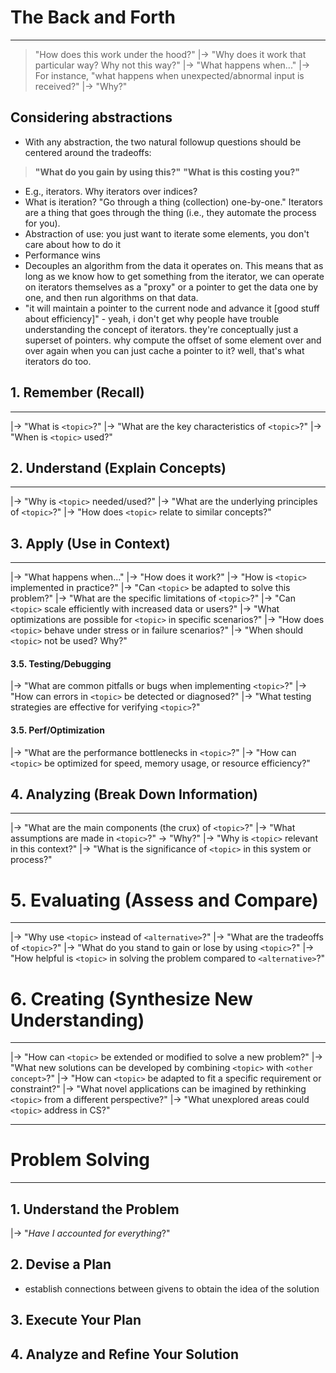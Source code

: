 
# The Back and Forth
---
> "How does this work under the hood?"
|-> "Why does it work that particular way? Why not this way?"
|-> "What happens when..."
  |-> For instance, "what happens when unexpected/abnormal input is received?"
|-> "Why?"

## Considering abstractions
- With any abstraction, the two natural followup questions should be centered around the tradeoffs:
> **"What do you gain by using this?"**
> **"What is this costing you?"**
- E.g., iterators. Why iterators over indices?
- What is iteration? "Go through a thing (collection) one-by-one." Iterators are a thing that goes through the thing (i.e., they automate the process for you).
- Abstraction of use: you just want to iterate some elements, you don't care about how to do it
- Performance wins
- Decouples an algorithm from the data it operates on. This means that as long as we know how to get something from the iterator, we can operate on iterators themselves as a "proxy" or a pointer to get the data one by one, and then run algorithms on that data. 
- "it will maintain a pointer to the current node and advance it [good stuff about efficiency]" - yeah, i don't get why people have trouble understanding the concept of iterators. they're conceptually just a superset of pointers. why compute the offset of some element over and over again when you can just cache a pointer to it? well, that's what iterators do too.


## 1. Remember (Recall)
---
|-> "What is `<topic>`?"
|-> "What are the key characteristics of `<topic>`?"
|-> "When is `<topic>` used?"


## 2. Understand (Explain Concepts)
---
|-> "Why is `<topic>` needed/used?"
|-> "What are the underlying principles of `<topic>`?"
|-> "How does `<topic>` relate to similar concepts?"


## 3. Apply (Use in Context)
---
|-> "What happens when..."
|-> "How does it work?"
|-> "How is `<topic>` implemented in practice?"
|-> "Can `<topic>` be adapted to solve this problem?"
|-> "What are the specific limitations of `<topic>`?"
  |-> "Can `<topic>` scale efficiently with increased data or users?"
  |-> "What optimizations are possible for `<topic>` in specific scenarios?"
  |-> "How does `<topic>` behave under stress or in failure scenarios?" 
  |-> "When should `<topic>` not be used? Why?"


#### 3.5. Testing/Debugging
|-> "What are common pitfalls or bugs when implementing `<topic>`?"
|-> "How can errors in `<topic>` be detected or diagnosed?"
|-> "What testing strategies are effective for verifying `<topic>`?"

#### 3.5. Perf/Optimization
|-> "What are the performance bottlenecks in `<topic>`?"
|-> "How can `<topic>` be optimized for speed, memory usage, or resource efficiency?"


## 4. Analyzing (Break Down Information)
---
|-> "What are the main components (the crux) of `<topic>`?"
|-> "What assumptions are made in `<topic>`?" -> "Why?"
|-> "Why is `<topic>` relevant in this context?"
|-> "What is the significance of `<topic>` in this system or process?"


# 5. Evaluating (Assess and Compare)
---
|-> "Why use `<topic>` instead of `<alternative>`?"
|-> "What are the tradeoffs of `<topic>`?"
|-> "What do you stand to gain or lose by using `<topic>`?"
|-> "How helpful is `<topic>` in solving the problem compared to `<alternative>`?"


# 6. Creating (Synthesize New Understanding)
---
|-> "How can `<topic>` be extended or modified to solve a new problem?"
|-> "What new solutions can be developed by combining `<topic>` with `<other concept>`?"
|-> "How can `<topic>` be adapted to fit a specific requirement or constraint?"
  |-> "What novel applications can be imagined by rethinking `<topic>` from a different perspective?"
  |-> "What unexplored areas could `<topic>` address in CS?"


---




# Problem Solving
---

## 1. Understand the Problem
|-> "*Have I accounted for everything*?"


## 2. Devise a Plan
- establish connections between givens to obtain the idea of the solution



## 3. Execute Your Plan



## 4. Analyze and Refine Your Solution




